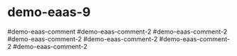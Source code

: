# demo-eaas-9
#demo-eaas-comment
#demo-eaas-comment-2
#demo-eaas-comment-2
#demo-eaas-comment-2
#demo-eaas-comment-2
#demo-eaas-comment-2
#demo-eaas-comment-2
